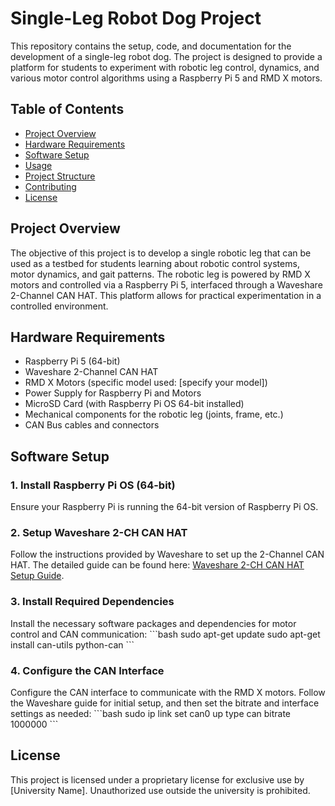 
# Single-Leg Robot Dog Project

This repository contains the setup, code, and documentation for the development of a single-leg robot dog. The project is designed to provide a platform for students to experiment with robotic leg control, dynamics, and various motor control algorithms using a Raspberry Pi 5 and RMD X motors.

## Table of Contents
- [Project Overview](#project-overview)
- [Hardware Requirements](#hardware-requirements)
- [Software Setup](#software-setup)
- [Usage](#usage)
- [Project Structure](#project-structure)
- [Contributing](#contributing)
- [License](#license)

## Project Overview
The objective of this project is to develop a single robotic leg that can be used as a testbed for students learning about robotic control systems, motor dynamics, and gait patterns. The robotic leg is powered by RMD X motors and controlled via a Raspberry Pi 5, interfaced through a Waveshare 2-Channel CAN HAT. This platform allows for practical experimentation in a controlled environment.

## Hardware Requirements
- Raspberry Pi 5 (64-bit)
- Waveshare 2-Channel CAN HAT
- RMD X Motors (specific model used: [specify your model])
- Power Supply for Raspberry Pi and Motors
- MicroSD Card (with Raspberry Pi OS 64-bit installed)
- Mechanical components for the robotic leg (joints, frame, etc.)
- CAN Bus cables and connectors

## Software Setup
### 1. Install Raspberry Pi OS (64-bit)
Ensure your Raspberry Pi is running the 64-bit version of Raspberry Pi OS.

### 2. Setup Waveshare 2-CH CAN HAT
Follow the instructions provided by Waveshare to set up the 2-Channel CAN HAT. The detailed guide can be found here: [Waveshare 2-CH CAN HAT Setup Guide](https://www.waveshare.com/wiki/2-CH_CAN_HAT).

### 3. Install Required Dependencies
Install the necessary software packages and dependencies for motor control and CAN communication:
\`\`\`bash
sudo apt-get update
sudo apt-get install can-utils python-can
\`\`\`

### 4. Configure the CAN Interface
Configure the CAN interface to communicate with the RMD X motors. Follow the Waveshare guide for initial setup, and then set the bitrate and interface settings as needed:
\`\`\`bash
sudo ip link set can0 up type can bitrate 1000000
\`\`\`

## License
This project is licensed under a proprietary license for exclusive use by [University Name]. Unauthorized use outside the university is prohibited.
